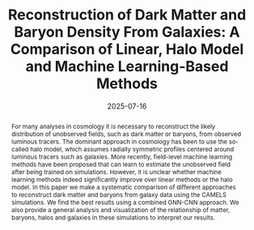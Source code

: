 ---
title: "Reconstruction of Dark Matter and Baryon Density From Galaxies: A Comparison of Linear, Halo Model and Machine Learning-Based Methods"
collection: publications
category: preprints
date: 2025-07-16
venue: 'submitted to JCAP'
links:
  - label: "arXiv"
    url: "https://arxiv.org/pdf/2507.12530"
abstract: "For many analyses in cosmology it is necessary to reconstruct the likely distribution of unobserved fields, such as dark matter or baryons, from observed luminous tracers. The dominant approach in cosmology has been to use the so-called halo model, which assumes radially symmetric profiles centered around luminous tracers such as galaxies. More recently, field-level machine learning methods have been proposed that can learn to estimate the unobserved field after being trained on simulations. However, it is unclear whether machine learning methods indeed significantly improve over linear methods or the halo model. In this paper we make a systematic comparison of different approaches to reconstruct dark matter and baryons from galaxy data using the CAMELS simulations. We find the best results using a combined GNN-CNN approach. We also provide a general analysis and visualization of the relationship of matter, baryons, halos and galaxies in these simulations to interpret our results."
---